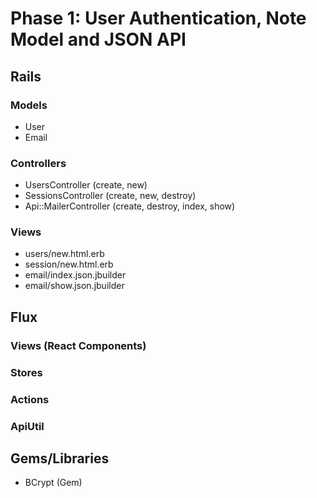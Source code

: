 # Phase 1: User Authentication, Note Model and JSON API

## Rails
### Models
* User
* Email

### Controllers
* UsersController (create, new)
* SessionsController (create, new, destroy)
* Api::MailerController (create, destroy, index, show)

### Views
* users/new.html.erb
* session/new.html.erb
* email/index.json.jbuilder
* email/show.json.jbuilder

## Flux
### Views (React Components)

### Stores

### Actions

### ApiUtil

## Gems/Libraries
* BCrypt (Gem)
